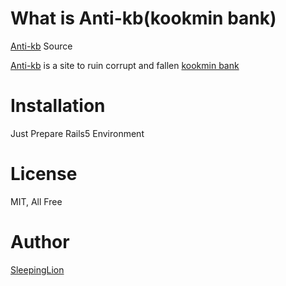 # What is Anti-kb(kookmin bank)

[Anti-kb](http://www.anti-kb.site) Source

[Anti-kb](http://www.anti-kb.site) is a site to ruin corrupt and fallen [kookmin bank](https://www.kbstar.com/)

# Installation

Just Prepare Rails5 Environment

# License

MIT, All Free

# Author

[SleepingLion](http://www.sleepinglion.pe.kr)
